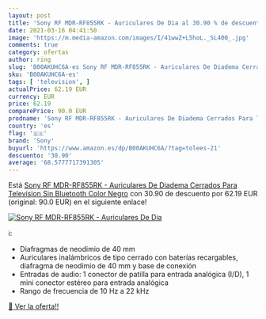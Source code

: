 ```yaml
---
layout: post
title: 'Sony RF MDR-RF855RK - Auriculares De Dia al 30.90 % de descuento'
date: 2021-03-16 04:41:50
image: 'https://m.media-amazon.com/images/I/41wwZ+L5hoL._SL400_.jpg'
comments: true
category: ofertas
author: ring
slug: 'B00AKUHC6A-es Sony RF MDR-RF855RK - Auriculares De Diadema Cerrados Para...'
sku: 'B00AKUHC6A-es'
tags: [ 'television', ]
actualPrice: 62.19 EUR
currency: EUR
price: 62.19
comparePrice: 90.0 EUR
prodname: 'Sony RF MDR-RF855RK - Auriculares De Diadema Cerrados Para Television Sin Bluetooth  Color Negro'
country: 'es'
flag: '🇪🇸'
brand: 'Sony'
buyurl: 'https://www.amazon.es/dp/B00AKUHC6A/?tag=tolees-21'
descuento: '30.90'
average: '68.5777717391305'
---
```


Está [Sony RF MDR-RF855RK - Auriculares De Diadema Cerrados Para Television Sin Bluetooth  Color Negro](https://www.amazon.es/dp/B00AKUHC6A/?tag=tolees-21) con 30.90 de descuento por 62.19 EUR (original: 90.0 EUR) en el siguiente enlace!

[![Sony RF MDR-RF855RK - Auriculares De Dia](https://m.media-amazon.com/images/I/41wwZ+L5hoL._SL400_.jpg)](https://www.amazon.es/dp/B00AKUHC6A/?tag=tolees-21)

ℹ️:

- Diafragmas de neodimio de 40 mm
- Auriculares inalámbricos de tipo cerrado con baterías recargables, diafragma de neodimio de 40 mm y base de conexión
- Entradas de audio: 1 conector de patilla para entrada analógica (I/D), 1 mini conector estéreo para entrada analógica
- Rango de frecuencia de 10 Hz a 22 kHz

[🛒 Ver la oferta!!](https://www.amazon.es/dp/B00AKUHC6A/?tag=tolees-21)
